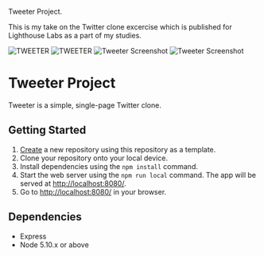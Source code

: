 Tweeter Project.

This is my take on the Twitter clone excercise which is published for Lighthouse Labs as a part of my studies.

![TWEETER](https://user-images.githubusercontent.com/112909357/212519722-8028b4e3-9f5b-40e1-a29b-d47b2de0fa1a.jpeg)
![TWEETER](https://user-images.githubusercontent.com/112909357/212519800-67581f67-4441-45bf-a1c9-19eef565b48c.jpeg)
![Tweeter Screenshot](https://user-images.githubusercontent.com/112909357/212519727-636aa289-a323-47ab-8115-800343abfbb3.jpeg)
![Tweeter Screenshot](https://user-images.githubusercontent.com/112909357/212519729-8fcd76f7-ded1-48f5-a2b8-268d81234331.jpeg)

# Tweeter Project

Tweeter is a simple, single-page Twitter clone.

## Getting Started

1. [Create](https://docs.github.com/en/repositories/creating-and-managing-repositories/creating-a-repository-from-a-template) a new repository using this repository as a template.
2. Clone your repository onto your local device.
3. Install dependencies using the `npm install` command.
3. Start the web server using the `npm run local` command. The app will be served at <http://localhost:8080/>.
4. Go to <http://localhost:8080/> in your browser.

## Dependencies

- Express
- Node 5.10.x or above
